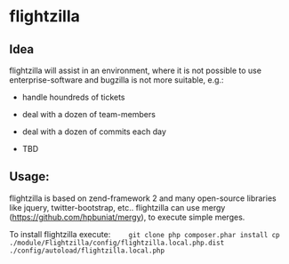flightzilla
=====

Idea
-----

flightzilla will assist in an environment, where it is not possible to use enterprise-software and bugzilla is not more suitable, e.g.:

- handle houndreds of tickets
- deal with a dozen of team-members
- deal with a dozen of commits each day

- TBD

Usage:
-----

flightzilla is based on zend-framework 2 and many open-source libraries like jquery, twitter-bootstrap, etc.. flightzilla can use mergy (https://github.com/hpbuniat/mergy), to execute simple merges.

To install flightzilla execute:
`    git clone
    php composer.phar install
    cp ./module/Flightzilla/config/flightzilla.local.php.dist ./config/autoload/flightzilla.local.php`
